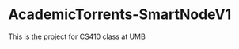 AcademicTorrents-SmartNodeV1
============================

This is the project for CS410 class at UMB
